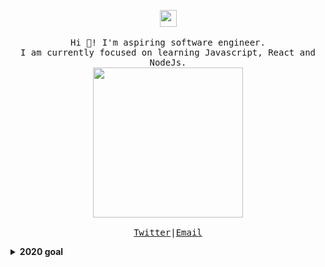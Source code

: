 <p align="center">
  <!-- <img src="https://media.giphy.com/media/WONuYQhmfdJ3fjX6kh/giphy.gif" width="27px"> -->
  <img src="https://media.giphy.com/media/gzROsII7swwrm/giphy.gif" width="27px">
  <br><br>
  <samp>
    Hi 👋! I'm aspiring software engineer.
    <br>I am currently focused on learning Javascript, React and NodeJs.<br>
    <img src="https://cdn.dribbble.com/users/85756/screenshots/2540208/ghosty.gif" width="240px" align="center">
    <br><br><a href="https://twitter.com/_love_yousomuch">Twitter</a>|<a href="mailto:loveyousomuch554@gmail.com">Email</a>
  </samp>
</p>

<details>
  <summary><b>2020 goal</b></summary>
  I want to improve my knowledge of web development and get my first internship. 🥡🥢
</details>
